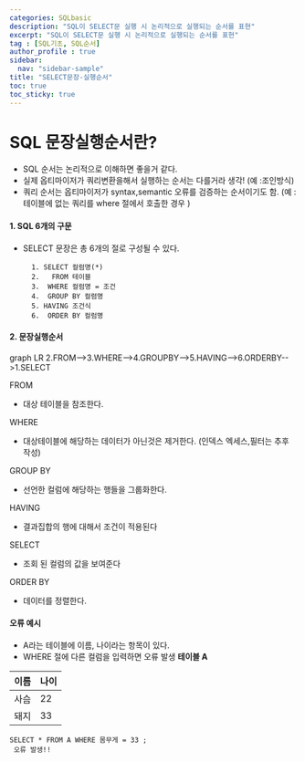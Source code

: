 ```yaml
---
categories: SQLbasic
description: "SQL이 SELECT문 실행 시 논리적으로 실행되는 순서를 표현"
excerpt: "SQL이 SELECT문 실행 시 논리적으로 실행되는 순서를 표현"
tag : [SQL기초, SQL순서]
author_profile : true 
sidebar:
  nav: "sidebar-sample"
title: "SELECT문장-실행순서"
toc: true
toc_sticky: true
---
```

# SQL 문장실행순서란?
 - SQL 순서는 논리적으로 이해하면 좋을거 같다.
 - 실제 옵티마이저가 쿼리변환을해서 실행하는 순서는 다를거라 생각! (예 :조인방식)
 - 쿼리 순서는 옵티마이저가 syntax,semantic 오류를 검증하는 순서이기도 함. 
  (예 : 테이블에 없는 쿼리를 where 절에서 호출한 경우 )
#### 1. SQL 6개의 구문
 - SELECT 문장은 총 6개의 절로 구성될 수 있다.
   ```
     1. SELECT 컬럼명(*)  
     2.   FROM 테이블    
     3.  WHERE 컬럼명 = 조건
     4.  GROUP BY 컬렴명 
     5. HAVING 조건식
     6.  ORDER BY 컬럼명
     ```

#### 2. 문장실행순서
<div class="mermaid">
graph LR
2.FROM-->3.WHERE-->4.GROUPBY-->5.HAVING-->6.ORDERBY-->1.SELECT
</div>

FROM  
- 대상 테이블을 참조한다.

WHERE 
- 대상테이블에 해당하는 데이터가 아닌것은 제거한다. (인덱스 엑세스,필터는 추후 작성)  

GROUP BY
- 선언한 컬럼에 해당하는 행들을 그룹화한다.
  
HAVING 
- 결과집합의 행에 대해서 조건이 적용된다
  
SELECT
- 조회 된 컬럼의 값을 보여준다

ORDER BY 
- 데이터를 정렬한다.

#### 오류 예시 
- A라는 테이블에 이름, 나이라는 항목이 있다. 
- WHERE 절에 다른 컬럼을 입력하면 오류 발생 
**테이블 A**

|이름|나이|
|---|---|
|사슴|22|
|돼지|33|



```
SELECT * FROM A WHERE 몸무게 = 33 ;
 오류 발생!!
``` 

